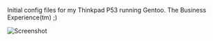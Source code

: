 Initial config files for my Thinkpad P53 running Gentoo.  The Business Experience(tm) ;)

![Screenshot](/2020-08-12-103644_2880x1620_scrot.png)
